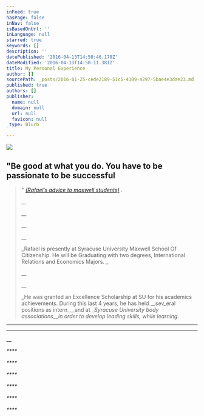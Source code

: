 ```yaml
---
inFeed: true
hasPage: false
inNav: false
isBasedOnUrl: ''
inLanguage: null
starred: true
keywords: []
description: ''
datePublished: '2016-04-13T14:50:46.170Z'
dateModified: '2016-04-13T14:50:11.381Z'
title: My Personal Experience
author: []
sourcePath: _posts/2016-01-25-cede2189-51c5-4109-a297-5bae4e3dae23.md
published: true
authors: []
publisher:
  name: null
  domain: null
  url: null
  favicon: null
_type: Blurb

---
```

![](https://the-grid-user-content.s3-us-west-2.amazonaws.com/7ac9de3d-47ba-4cdf-8072-53b784ea365e.png)

## "Be good at what you do. You have to be passionate to be successful

> " _[(Rafael´s advice to maxwell students)][0]_ .
> 
> __
> 
> __
> 
> __
> 
> __
> 
> _Rafael is presently at Syracuse University Maxwell School Of Citizenship. He will be Graduating with two degrees, International Relations and Economics Majors. _
> 
> __
> 
> __
> 
> _He was granted an Excellence Scholarship at SU for his academics achievements. During this last 4 years, he has held __sev_eral positions as intern___and at __Syracuse University body associations__in order to develop leading skills, while learning._

****

****

**__**

_****_

_****_

_****_

_****_

_****_

_****_

[0]: http://www.maxwell.syr.edu/DC/DC_Profiles/Rafael_Cifuentes__16,_IR___ECON__16/